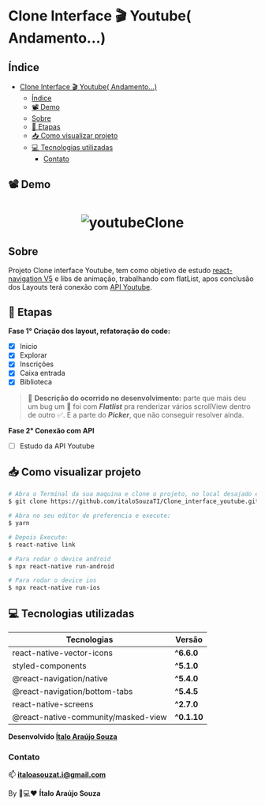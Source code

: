 # Clone Interface 🎬 Youtube( Andamento...)


## Índice
- [Clone Interface 🎬 Youtube( Andamento...)](#clone-interface-%f0%9f%8e%ac-youtube-andamento)
  - [Índice](#%c3%8dndice)
  - [📽 Demo](#%f0%9f%93%bd-demo)
  - [Sobre](#sobre)
  - [📖 Etapas](#%f0%9f%93%96-etapas)
  - [📥 Como visualizar projeto](#%f0%9f%93%a5-como-visualizar-projeto)
  - [💻 Tecnologias utilizadas](#%f0%9f%92%bb-tecnologias-utilizadas)
    - [Contato](#contato)


## 📽 Demo

<h1 align="center">

![youtubeClone](https://user-images.githubusercontent.com/52186505/82511101-c5cc2c00-9ae2-11ea-92f3-14d2aa38b16a.gif)

</h1>

## Sobre

<p>

Projeto Clone interface Youtube, tem como objetivo de estudo [react-navigation V5](https://reactnavigation.org/docs/getting-started) e libs de animação, trabalhando com flatList, apos conclusão dos Layouts terá conexão com [API Youtube](https://developers.google.com/youtube).

</p>

## 📖 Etapas

**Fase 1° Criação dos layout, refatoração do code:**
- [x] Inicio
- [x] Explorar
- [x] Inscrições
- [x] Caixa entrada
- [x] Biblioteca
 > 📢 **Descrição do ocorrido no desenvolvimento:** parte que mais deu um bug um 🤯 foi com ***Flatlist*** pra renderizar vários scrollView dentro de outro ✅. E a parte do ***Picker***, que não conseguir resolver ainda. 

**Fase 2° Conexão com API**
- [ ] Estudo da API Youtube

## 📥 Como visualizar projeto

```bash
# Abra o Terminal da sua maquina e clone o projeto, no local desajado execute:
$ git clone https://github.com/italoSouzaTI/Clone_interface_youtube.git

# Abra no seu editor de preferencia e execute:
$ yarn

# Depois Execute:
$ react-native link

# Para rodar o device android
$ npx react-native run-android

# Para rodar o device ios
$ npx react-native run-ios

```

## 💻 Tecnologias utilizadas 

|Tecnologias | Versão |
|------------|--------|
|react-native-vector-icons        |**^6.6.0** |
|styled-components     |**^5.1.0** |
|@react-navigation/native      |**^5.4.0** |
|@react-navigation/bottom-tabs     |**^5.4.5** |
|react-native-screens     |**^2.7.0** |
|@react-native-community/masked-view     |**^0.1.10** |

**Desenvolvido [Ítalo Araújo Souza](https://github.com/italoSouzaTI)**

### Contato

📫 **italoasouzat.i@gmail.com**

By 📱💻❤ **Ítalo Araújo Souza**